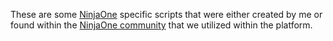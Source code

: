 These are some [NinjaOne](https://www.ninjaone.com/) specific scripts that were either created by me or found within the [NinjaOne community](https://discord.gg/ninjaone) that we utilized within the platform. 
